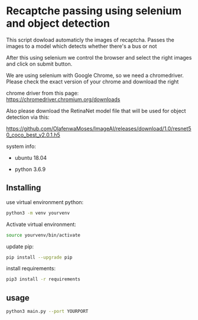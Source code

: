 # Recaptche passing using selenium and object detection

This script dowload automaticly the images of recaptcha. Passes the images to a model which detects whether there's a bus or not

After this using selenium we control the browser and select the right images and click on submit button.


We are using selenium with Google Chrome, so we need a chromedriver. Please check the exact version of your chrome and download the right 

chrome driver from this page: https://chromedriver.chromium.org/downloads

Also please download the RetinaNet model file that will be used for object detection via this:

https://github.com/OlafenwaMoses/ImageAI/releases/download/1.0/resnet50_coco_best_v2.0.1.h5

system info:

- ubuntu 18.04

- python 3.6.9



## Installing
use virtual environment python: 
```bash
python3 -m venv yourvenv
```
Activate virtual environment:
```bash
source yourvenv/bin/activate
```
update pip:
```bash
pip install --upgrade pip
```
install requirements:
```bash
pip3 install -r requirements
```



## usage
```bash
python3 main.py --port YOURPORT
```




